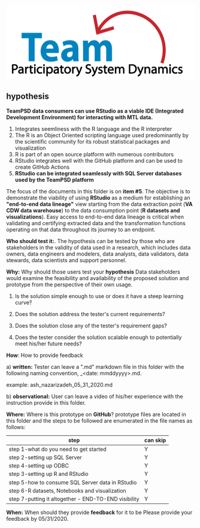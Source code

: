 <img src = "https://github.com/lzim/teampsd/blob/teampsd_style/teampsd_logo/team_psd_logo_sm.png"
     height = "200" width = "600"> 

## hypothesis

**TeamPSD data consumers can use RStudio as a viable IDE (Integrated Development Environment) for interacting with MTL data.**

 1. Integrates seemliness with the R language and the R interpreter
 2.  The R is an Object Oriented scripting language used predominantly by the scientific community for its robust statistical packages and visualization
 3. R is part of an open source platform with numerous contributors
 4. RStudio integrates well with the GitHub platform and can be used to create GitHub Actions
 5. **RStudio can be integrated seamlessly with SQL Server databases used by the TeamPSD platform**

The focus of the documents in this folder is on **item #5**. The objective is to demonstrate the viability of using **RStudio** as a medium for establishing an **"end-to-end data lineage"** view starting from the data extraction point (**VA CDW data warehouse**) to the data consumption point (**R datasets and visualizations**). Easy access to end-to-end data lineage is critical when validating and certifying extracted data and the transformation functions operating on that data throughout its journey to an endpoint. 

**Who should test it:**.
The hypothesis can be tested by those who are stakeholders in the validity of data used in a research, which includes data owners, data engineers and modelers, data analysts, data validators, data stewards, data scientists and  support personnel.     

**Why:** Why should those users test your **hypothesis**
Data stakeholders would examine the feasibility and availability of the proposed solution and prototype from the perspective of their own usage. 

 1. Is the solution simple enough to use or does it have a steep
    learning curve?
    
 2. Does the solution address the tester's current
    requirements?  
    
 3. Does the solution close any of the tester's requirement
    gaps?  
    
 4. Does the tester consider the solution scalable enough to
    potentially meet his/her future needs?

**How**: How to provide feedback

a) **written:**
Tester can leave a ".md" markdown file in this folder with the following naming convention, <user first_mid_last name>_<date: mmddyyyy>.md. 

example: ash_nazarizadeh_05_31_2020.md  
 
b) **observational:**
User can leave a video of his/her experience with the instruction provide in this folder. 
 
 **Where:** Where is this prototype on **GitHub**?
prototype files are located in this folder and the steps to be followed are enumerated in the file names as follows:

|step  |can skip  |
|--|--|
|step 1-what do you need to get started|Y  |
|step 2-setting up SQL Server|Y  |
|step 4-setting up ODBC  |Y  |
|step 3-setting up R and RStudio|Y  |
|step 5-how to consume SQL Server data in RStudio |Y  |
|step 6-R datasets, Notebooks and visualization |Y  |
|step 7-putting it altogether - END-TO-END visibility |Y  |

**When:** When should they provide **feedback** for it to be 
Please provide your feedback by 05/31/2020.

